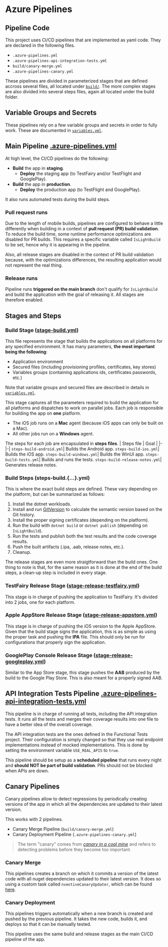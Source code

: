 # Azure Pipelines

## Pipeline Code
This project uses CI/CD pipelines that are implemented as yaml code.
They are declared in the following files.
- `.azure-pipelines.yml`
- `.azure-pipelines-api-integration-tests.yml`
- `build/canary-merge.yml`
- `.azure-pipelines-canary.yml`

These pipelines are divided in parameterized stages that are defined accross several files, all located under [`build/`](build/).
The more complex stages are also divided into several steps files, again all located under the build folder.

## Variable Groups and Secrets
These pipelines rely on a few variable groups and secrets in order to fully work. These are documented in [`variables.yml`](build/variables.yml).

## Main Pipeline [.azure-pipelines.yml](../.azure-pipelines.yml)

At high level, the CI/CD pipelines do the following:
- **Build** the app in **staging**.
  - **Deploy** the staging app (to TestFairy and/or TestFlight and GooglePlay).
- **Build** the app in **production**.
  - **Deploy** the production app (to TestFlight and GooglePlay).

It also runs automated tests during the build steps.

### Pull request runs
Due to the length of mobile builds, pipelines are configured to behave a little differently when building in a context of **pull request (PR) build validation**. To reduce the build time, some runtime performance optimizations are disabled for PR builds. This requires a specific variable called `IsLightBuild` to be set, hence why it is appearing in the pipeline.

Also, all release stages are disabled in the context of PR build validation because, with the optimizations differences, the resulting application would not represent the real thing.

### Release runs
Pipeline runs **triggered on the main branch** don't qualify for `IsLightBuild` and build the application with the goal of releasing it.
All stages are therefore enabled.

## Stages and Steps
### Build Stage ([stage-build.yml](../build/stage-build.yml))
This file represents the stage that builds the applications on all platforms for any specified environment.
It has many parameters, **the most important being the following**:
- Application environment
- Secured files (including provisioning profiles, certificates, key stores)
- Variables groups (containing applications ids, certificates passwords, etc.)

Note that variable groups and secured files are described in details in [`variables.yml`](../build/variables.yml).

This stage captures all the parameters required to build the application for all platforms and dispatches to work on parallel jobs. Each job is responsible for building the app on **one** platform.
- The iOS job runs on a **Mac** agent (because iOS apps can only be built on a Mac).
- All other jobs run on a **Windows** agent.

The steps for each job are encapsulated in **steps files**.
| Steps file | Goal |
|-|-|
`steps-build-android.yml`| Builds the Android app.
`steps-build-ios.yml`| Builds the iOS app.
`steps-build-windows.yml`| Builds the WinUI app.
`steps-build-tests.yml`| Builds and runs the tests.
`steps-build-release-notes.yml`| Generates release notes.

### Build Steps (steps-build.{...}.yml)
This is where the exact build steps are defined. These vary depending on the platform, but can be summarized as follows:
1. Install the dotnet workloads.
1. Install and run [GitVersion](https://gitversion.net/) to calculate the semantic version based on the Git history.
1. Install the proper signing certificates (depending on the platform).
1. Run the build with `dotnet build` or `dotnet publish` (depending on `IsLightBuild`).
1. Run the tests and publish both the test results and the code coverage results.
1. Push the built artifacts (.ipa, .aab, release notes, etc.).
1. Cleanup.

The release stages are even more straigtforward than the build ones. One thing to note is that, for the same reason as it is done at the end of the build steps, a clean-up step is included in every stage.

### TestFairy Release Stage ([stage-release-testfairy.yml](../build/stage-release-testfairy.yml))
This stage is in charge of pushing the application to TestFairy. It's divided into 2 jobs, one for each platform.

### Apple AppStore Release Stage ([stage-release-appstore.yml](../build/stage-release-appstore.yml))
This stage is in charge of pushing the iOS version to the Apple AppStore. Given that the build stage signs the application, this is as simple as using the proper task and pushing the **IPA** file. This should only be run for configurations that properly sign the application.

### GooglePlay Console Release Stage ([stage-release-googleplay.yml](../build/stage-release-googleplay.yml))
Similar to the App Store stage, this stage pushes the **AAB** produced by the build to the Google Play Store. This is also meant for a properly signed AAB.

## API Integration Tests Pipeline [.azure-pipelines-api-integration-tests.yml](../.azure-pipelines-api-integration-tests.yml)
This pipeline is in charge of running all tests, including the API integration tests.
It runs all the tests and merges their coverage results into one file to have a better idea of the overall coverage.

The API integration tests are the ones defined in the Functional Tests project.
Their configuration is simply changed so that they use real endpoint implementations instead of mocked implementations.
This is done by setting the environment variable `USE_REAL_APIS` to `true`.

This pipeline should be setup as a **scheduled pipeline** that runs every night and **should NOT be part of build validation**. PRs should not be blocked when APIs are down.

## Canary Pipelines
Canary pipelines allow to detect regressions by periodically creating versions of the app in which all the dependencies are updated to their latest version.

This works with 2 pipelines.
- Canary Merge Pipeline (`build/canary-merge.yml`)
- Canary Deployment Pipeline (`.azure-pipelines-canary.yml`)

> The term "canary" comes from [_canary in a coal mine_](https://en.wikipedia.org/wiki/Sentinel_species#Historical_examples) and refers to detecting problems before they become too important.

### Canary Merge
This pipelines creates a branch on which it commits a version of the latest code with all nuget dependencies updated to their latest version. It does so using a custom task called `nventiveCanaryUpdater`, which can be found [here](https://github.com/nventive/nventive-Build-Tools/blob/master/overview.md#canary-updater).

### Canary Deployment
This pipelines triggers automatically when a new branch is created and pushed by the previous pipeline. It takes the new code, builds it, and deploys so that it can be manually tested.

This pipeline uses the same build and release stages as the main CI/CD pipeline of the app.
